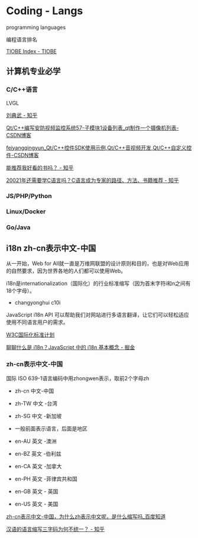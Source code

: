 # Coding - Langs

programming languages

编程语言排名

[TIOBE Index - TIOBE](https://www.tiobe.com/tiobe-index/python/)

## 计算机专业必学

### C/C++语言

LVGL

[刘典武 - 知乎](https://www.zhihu.com/people/feiyangqingyun)

[Qt/C++编写安防视频监控系统57-子模块1设备列表_qt制作一个摄像机列表-CSDN博客](https://blog.csdn.net/feiyangqingyun/article/details/119593835)

[feiyangqingyun_Qt/C++控件SDK使用示例,Qt/C++音视频开发,Qt/C++自定义控件-CSDN博客](https://qtchina.blog.csdn.net/?type=blog)

[能推荐我好看的书吗？ - 知乎](https://www.zhihu.com/question/577120986/answer/2897271623)

[20021年还需要学C语言吗？C语言成为专家的路径、方法、书籍推荐 - 知乎](https://zhuanlan.zhihu.com/p/385230723)


### JS/PHP/Python

### Linux/Docker

### Go/Java

## i18n zh-cn表示中文-中国

从一开始，Web for All就一直是万维网联盟的设计原则和目的，也是对Web应用的自然要求，因为世界各地的人们都可以使用Web。

i18n是internationalization（国际化）的行业标准缩写（因为首末字符i和n之间有18个字母）。

- changyonghui  c10i

JavaScript i18n API 可以帮助我们对网站进行多语言翻译，让它们可以轻松适应使用不同语言用户的需求。

[W3C国际化标准计划](https://www.w3.org/International/i18n-drafts/nav/about.zh-hans.html#i18n)

[聊聊什么是 i18n？JavaScript 中的 i18n 基本概念 - 掘金](https://juejin.cn/post/7139484960859095053)

### zh-cn表示中文-中国

国际 ISO 639-1语言编码中用zhongwen表示，取前2个字母zh

- zh-cn 中文-中国
- zh-TW 中文 -台湾
- zh-SG 中文 -新加坡

- 一般前面表示语言，后面是地区

- en-AU 英文 -澳洲
- en-BZ 英文 -伯利兹
- en-CA 英文 -加拿大
- en-PH 英文 -菲律宾共和国
- en-GB 英文 - 英国
- en-US 英文 - 美国

[zh-cn表示中文-中国，为什么zh表示中文呢，是什么缩写吗_百度知道](https://zhidao.baidu.com/question/515089068.html)

[汉语的语言缩写三字码为何不统一？ - 知乎](https://www.zhihu.com/question/537947040)
